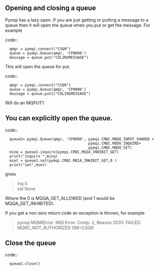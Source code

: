 ## Opening and closing a queue

Pymqi has a lazy open.  If you are just getting or putting a message to a queue then it will open the queue when you put or get the message.
For example

code::

      qmgr = pymqi.connect("CSQ9")
      queue = pymqi.Queue(qmgr, 'CP0000')
      message = queue.put("COLINSMESSAGE")

This will open the queue for put.

code::

      qmgr = pymqi.connect("CSQ9")
      queue = pymqi.Queue(qmgr, 'CP0000')
      message = queue.put1("COLINSMESSAGE")

Will do an MQPUT1.

## You can explicitly open the queue.

code::

      queue2= pymqi.Queue(qmgr, 'CP0000', pymqi.CMQC.MQOO_INPUT_SHARED +   
                                          pymqi.CMQC.MQOO_INQUIRE+
                                          pymqi.CMQC.MQOO_SET) 
      minq = queue2.inquire(pymqi.CMQC.MQIA_INHIBIT_GET) 
      print("inquire ",minq)
      mset = queue2.set(pymqi.CMQC.MQIA_INHIBIT_GET,0 ) 
      print("set",mset)

gives

> inq 0      
> set None

Where the 0 is MQQA_GET_ALLOWED (and 1 would be MQQA_GET_INHIBITED).

If you get a non zero return code an exception is thrown, for example
> pymqi.MQMIError: MQI Error. Comp: 2, Reason 2035: FAILED: MQRC_NOT_AUTHORIZED QM=CSQ9     

## Close the queue

code::

      queue2.close()